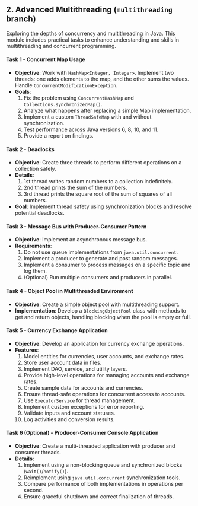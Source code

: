 ## 2. Advanced Multithreading (`multithreading` branch)
Exploring the depths of concurrency and multithreading in Java. This module includes practical tasks to enhance understanding and skills in multithreading and concurrent programming.

#### Task 1 - Concurrent Map Usage
- **Objective**: Work with `HashMap<Integer, Integer>`. Implement two threads: one adds elements to the map, and the other sums the values. Handle `ConcurrentModificationException`.
- **Goals**:
    1. Fix the problem using `ConcurrentHashMap` and `Collections.synchronizedMap()`.
    2. Analyze what happens after replacing a simple Map implementation.
    3. Implement a custom `ThreadSafeMap` with and without synchronization.
    4. Test performance across Java versions 6, 8, 10, and 11.
    5. Provide a report on findings.

#### Task 2 - Deadlocks
- **Objective**: Create three threads to perform different operations on a collection safely.
- **Details**:
    1. 1st thread writes random numbers to a collection indefinitely.
    2. 2nd thread prints the sum of the numbers.
    3. 3rd thread prints the square root of the sum of squares of all numbers.
- **Goal**: Implement thread safety using synchronization blocks and resolve potential deadlocks.

#### Task 3 - Message Bus with Producer-Consumer Pattern
- **Objective**: Implement an asynchronous message bus.
- **Requirements**:
    1. Do not use queue implementations from `java.util.concurrent`.
    2. Implement a producer to generate and post random messages.
    3. Implement a consumer to process messages on a specific topic and log them.
    4. (Optional) Run multiple consumers and producers in parallel.

#### Task 4 - Object Pool in Multithreaded Environment
- **Objective**: Create a simple object pool with multithreading support.
- **Implementation**: Develop a `BlockingObjectPool` class with methods to get and return objects, handling blocking when the pool is empty or full.

#### Task 5 - Currency Exchange Application
- **Objective**: Develop an application for currency exchange operations.
- **Features**:
    1. Model entities for currencies, user accounts, and exchange rates.
    2. Store user account data in files.
    3. Implement DAO, service, and utility layers.
    4. Provide high-level operations for managing accounts and exchange rates.
    5. Create sample data for accounts and currencies.
    6. Ensure thread-safe operations for concurrent access to accounts.
    7. Use `ExecutorService` for thread management.
    8. Implement custom exceptions for error reporting.
    9. Validate inputs and account statuses.
    10. Log activities and conversion results.

#### Task 6 (Optional) - Producer-Consumer Console Application
- **Objective**: Create a multi-threaded application with producer and consumer threads.
- **Details**:
    1. Implement using a non-blocking queue and synchronized blocks (`wait()`/`notify()`).
    2. Reimplement using `java.util.concurrent` synchronization tools.
    3. Compare performance of both implementations in operations per second.
    4. Ensure graceful shutdown and correct finalization of threads.
